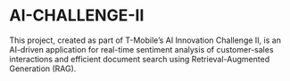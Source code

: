 # AI-CHALLENGE-II
This project, created as part of T-Mobile’s AI Innovation Challenge II, is an AI-driven application for real-time sentiment analysis of customer-sales interactions and efficient document search using Retrieval-Augmented Generation (RAG). 
